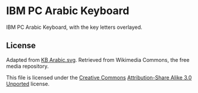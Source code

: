 # IBM PC Arabic Keyboard

IBM PC Arabic Keyboard, with the key letters overlayed.

## License

Adapted from [KB Arabic.svg](https://commons.wikimedia.org/wiki/File:KB_Arabic.svg). Retrieved from Wikimedia Commons, the free media repository.

This file is licensed under the [Creative Commons](https://en.wikipedia.org/wiki/en:Creative_Commons) [Attribution-Share Alike 3.0 Unported](https://creativecommons.org/licenses/by-sa/3.0/deed.en) license.

